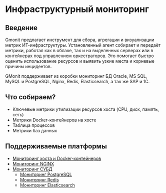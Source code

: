 # Инфраструктурный мониторинг

## Введение

Gmonit предлагает инструмент для сбора, агрегации и визуализации метрик ИТ-инфраструктуры. Установленный агент собирает и передаёт метрики, работая как в облаке, так и на выделенных серверах или в контейнерах под управлением оркестраторов. Это помогает быстро оценить использование ресурсов и выявить узкие места и корневые причины инцидентов.

GMonit поддерживает из коробки мониторинг БД Oracle, MS SQL, MySQL и PostgreSQL, Nginx, Redis, Elasticsearch, а так же SAP и 1С.

## Что собираем?

- Ключевые метрики утилизации ресурсов хоста (CPU, диск, память, сеть)
- Метрики Docker-контейнеров на хосте
- Таблица процессов
- Метрики баз данных

## Поддерживаемые платформы

- [Мониторинг хоста и Docker-контейнеров](/modules/infra/docker.md)
- [Мониторинг NGINX](/modules/infra/nginx.md)
- [Мониторинг СУБД](/modules/infra/db.md)
  - [Мониторинг PostgreSQL](/modules/infra/postgres.md)
  - [Мониторинг Redis](/modules/infra/redis.md)
  - [Мониторинг Elasticsearch](/modules/infra/es.md)
